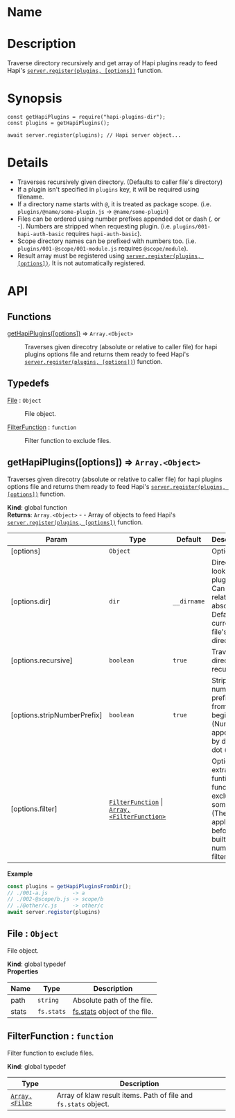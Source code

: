 # Name

# Description

Traverse directory recursively and get array of Hapi plugins ready to feed Hapi's
[`server.register(plugins, [options])`](https://github.com/hapijs/hapi/blob/master/API.md#server.register()) function.

# Synopsis

```
const getHapiPlugins = require("hapi-plugins-dir");
const plugins = getHapiPlugins();

await server.register(plugins); // Hapi server object...
```

# Details

* Traverses recursively given directory. (Defaults to caller file's directory)
* If a plugin isn't specified in `plugins` key, it will be required using filename.
* If a directory name starts with `@`, it is treated as package scope. (i.e. `plugins/@name/some-plugin.js` -> `@name/some-plugin`)
* Files can be ordered using number prefixes appended dot or dash (. or -). Numbers are stripped when requesting plugin. (i.e. `plugins/001-hapi-auth-basic` requires `hapi-auth-basic`).
* Scope directory names can be prefixed with numbers too. (i.e. `plugins/001-@scope/001-module.js` requires `@scope/module`).
* Result array must be registered using [`server.register(plugins, [options])`](https://github.com/hapijs/hapi/blob/master/API.md#server.register()). It is not automatically registered.


# API
## Functions

<dl>
<dt><a href="#getHapiPlugins">getHapiPlugins([options])</a> ⇒ <code>Array.&lt;Object&gt;</code></dt>
<dd><p>Traverses given direcotry (absolute or relative to caller file) for hapi plugins options file and returns them ready to feed
Hapi&#39;s <a href="https://github.com/hapijs/hapi/blob/master/API.md#server.register("><code>server.register(plugins, [options])</code></a>) function.</p>
</dd>
</dl>

## Typedefs

<dl>
<dt><a href="#File">File</a> : <code>Object</code></dt>
<dd><p>File object.</p>
</dd>
<dt><a href="#FilterFunction">FilterFunction</a> : <code>function</code></dt>
<dd><p>Filter function to exclude files.</p>
</dd>
</dl>

<a name="getHapiPlugins"></a>

## getHapiPlugins([options]) ⇒ <code>Array.&lt;Object&gt;</code>
Traverses given direcotry (absolute or relative to caller file) for hapi plugins options file and returns them ready to feed
Hapi's [`server.register(plugins, [options])`](https://github.com/hapijs/hapi/blob/master/API.md#server.register()) function.

**Kind**: global function  
**Returns**: <code>Array.&lt;Object&gt;</code> - - Array of objects to feed Hapi's [`server.register(plugins, [options])`](https://github.com/hapijs/hapi/blob/master/API.md#server.register()) function.  

| Param | Type | Default | Description |
| --- | --- | --- | --- |
| [options] | <code>Object</code> |  | Options |
| [options.dir] | <code>dir</code> | <code>__dirname</code> | Directory to look plugins. Can be relative or absolute. Default is current file's directory. |
| [options.recursive] | <code>boolean</code> | <code>true</code> | Traverse directory recursively. |
| [options.stripNumberPrefix] | <code>boolean</code> | <code>true</code> | Strip number prefixes from beginnings. (Numbers appended by dash or dot (. or -)) |
| [options.filter] | [<code>FilterFunction</code>](#FilterFunction) \| [<code>Array.&lt;FilterFunction&gt;</code>](#FilterFunction) |  | Optional extra filter funtion or functions to exclude some files. (They are applied before builtin number filter) |

**Example**  
```js
const plugins = getHapiPluginsFromDir();
// ./001-a.js        -> a
// ./002-@scope/b.js -> scope/b
// ./@other/c.js     -> other/c
await server.register(plugins)
```
<a name="File"></a>

## File : <code>Object</code>
File object.

**Kind**: global typedef  
**Properties**

| Name | Type | Description |
| --- | --- | --- |
| path | <code>string</code> | Absolute path of the file. |
| stats | <code>fs.stats</code> | [fs.stats](https://nodejs.org/api/fs.html#fs_class_fs_stats) object of the file. |

<a name="FilterFunction"></a>

## FilterFunction : <code>function</code>
Filter function to exclude files.

**Kind**: global typedef  

| Type | Description |
| --- | --- |
| [<code>Array.&lt;File&gt;</code>](#File) | Array of klaw result items. Path of file and `fs.stats` object. |

